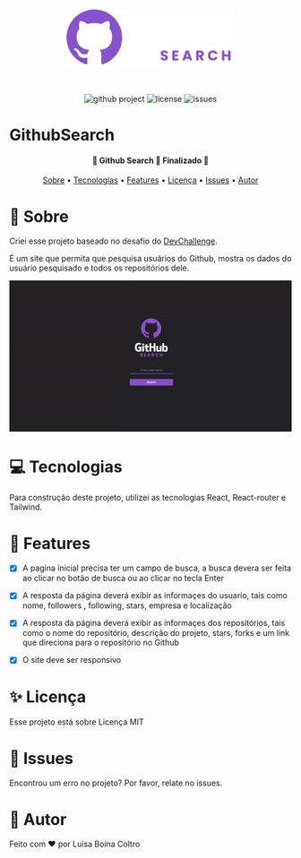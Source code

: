 <br />
<p align='center'>
 <img src='./src/assets/logo-horizontal.svg' alt='Logo' width='300'>
</p>
<br />

<p align='center'>
  <img src='https://img.shields.io/static/v1?label=GitHub&message=Search&color=7159c1&style=float&logo=github' alt='github project' />

  <img src='https://img.shields.io/github/license/LuhBC-pixel/GithubSearch' alt='license' />

  <img src='https://img.shields.io/github/issues/LuhBC-pixel/GithubSearch' alt='issues' />
</p>

# GithubSearch
<h4 align="center"> 
	🚧  Github Search 🚀 Finalizado  🚧
</h4>

<p align="center">
 <a href="#-sobre">Sobre</a> •
 <a href="#-tecnologias">Tecnologias</a> •
 <a href='#-features'>Features</a> • 
 <a href="#-licenc-a">Licença</a> • 
 <a href='#-issues'>Issues</a> •
 <a href="#-autor">Autor</a>
</p>

# 🚀 Sobre

Criei esse projeto baseado no desafio do <a href='https://github.com/Diegooliveyra/Github_Search'>DevChallenge</a>.

É um site que permita que pesquisa usuários do Github, mostra os dados do usuário pesquisado e todos os repositórios dele.

<img src='https://raw.githubusercontent.com/Diegooliveyra/Github_Search/main/.github/gif.gif'>

# 💻 Tecnologias

 Para construção deste projeto, utilizei as tecnologias React, React-router e Tailwind.

# 🎯 Features

- [x] A pagina inicial precisa ter um campo de busca, a busca devera ser feita ao clicar no botão de busca ou ao clicar no tecla Enter
- [x] A resposta da página deverá exibir as informaçes do usuario, tais como nome, followers , following, stars, empresa e localização
- [x] A resposta da página deverá exibir as informaçes dos repositórios, tais como o nome do repositório, descrição do projeto, stars, forks e um link que direciona para o repositório no Github
- [x] O site deve ser responsivo


# ✨ Licença

Esse projeto está sobre Licença MIT

# 🔨 Issues

Encontrou um erro no projeto? Por favor, relate no issues.

# 👩 Autor

Feito com ❤ por Luisa Boina Coltro
